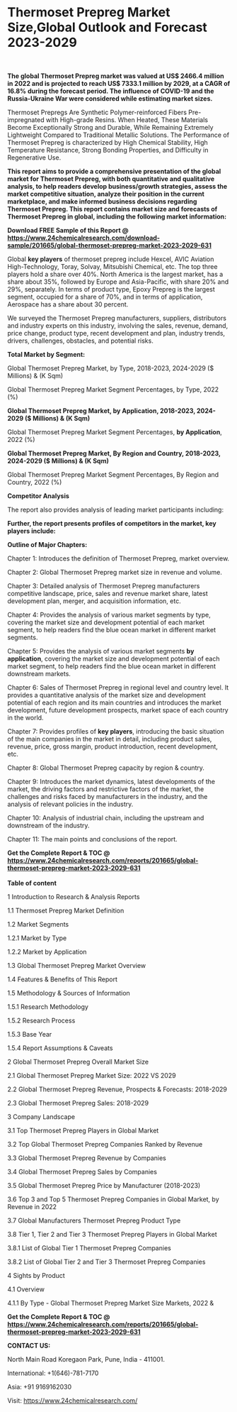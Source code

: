 <h1>Thermoset Prepreg Market Size,Global Outlook and Forecast 2023-2029</h1><br/><p><strong>The global Thermoset Prepreg market was valued at US$ 2466.4 million in 2022 and is projected to reach US$ 7333.1 million by 2029, at a <strong>CAGR</strong> of 16.8% during the forecast period. The influence of COVID-19 and the Russia-Ukraine War were considered while estimating market sizes.</strong></p><p>Thermoset Prepregs Are Synthetic Polymer-reinforced Fibers Pre-impregnated with High-grade Resins. When Heated, These Materials Become Exceptionally Strong and Durable, While Remaining Extremely Lightweight Compared to Traditional Metallic Solutions. The Performance of Thermoset Prepreg is characterized by High Chemical Stability, High Temperature Resistance, Strong Bonding Properties, and Difficulty in Regenerative Use.</p><p><strong>This report aims to provide a comprehensive presentation of the global market for Thermoset Prepreg, with both quantitative and qualitative analysis, to help readers develop business/growth strategies, assess the market competitive situation, analyze their position in the current marketplace, and make informed business decisions regarding Thermoset Prepreg. This report contains market size and forecasts of Thermoset Prepreg in global, including the following market information:</strong></p><div><b>Download FREE Sample of this Report @ <a href="https://www.24chemicalresearch.com/download-sample/201665/global-thermoset-prepreg-market-2023-2029-631">https://www.24chemicalresearch.com/download-sample/201665/global-thermoset-prepreg-market-2023-2029-631</a></b></div><p>Global <strong>key players</strong> of thermoset prepreg include Hexcel, AVIC Aviation High-Technology, Toray, Solvay, Mitsubishi Chemical, etc. The top three players hold a share over 40%. North America is the largest market, has a share about 35%, followed by Europe and Asia-Pacific, with share 20% and 29%, separately. In terms of product type, Epoxy Prepreg is the largest segment, occupied for a share of 70%, and in terms of application, Aerospace has a share about 30 percent.</p><p>We surveyed the Thermoset Prepreg manufacturers, suppliers, distributors and industry experts on this industry, involving the sales, revenue, demand, price change, product type, recent development and plan, industry trends, drivers, challenges, obstacles, and potential risks.</p><p><strong>Total Market by Segment:</strong></p><p>Global Thermoset Prepreg Market, by Type, 2018-2023, 2024-2029 ($ Millions) & (K Sqm)</p><p>Global Thermoset Prepreg Market Segment Percentages, by Type, 2022 (%)</p><p><strong>Global Thermoset Prepreg Market, <strong>by Application</strong>, 2018-2023, 2024-2029 ($ Millions) & (K Sqm)</strong></p><p>Global Thermoset Prepreg Market Segment Percentages, <strong>by Application</strong>, 2022 (%)</p><p><strong>Global Thermoset Prepreg Market, By Region and Country, 2018-2023, 2024-2029 ($ Millions) & (K Sqm)</strong></p><p>Global Thermoset Prepreg Market Segment Percentages, By Region and Country, 2022 (%)</p><p><strong>Competitor Analysis</strong></p><p>The report also provides analysis of leading market participants including:</p><p><strong>Further, the report presents profiles of competitors in the market, <strong>key players</strong> include:</strong></p><p><strong>Outline of Major Chapters:</strong></p><p>Chapter 1: Introduces the definition of Thermoset Prepreg, market overview.</p><p>Chapter 2: Global Thermoset Prepreg market size in revenue and volume.</p><p>Chapter 3: Detailed analysis of Thermoset Prepreg manufacturers competitive landscape, price, sales and revenue market share, latest development plan, merger, and acquisition information, etc.</p><p>Chapter 4: Provides the analysis of various market segments by type, covering the market size and development potential of each market segment, to help readers find the blue ocean market in different market segments.</p><p>Chapter 5: Provides the analysis of various market segments <strong>by application</strong>, covering the market size and development potential of each market segment, to help readers find the blue ocean market in different downstream markets.</p><p>Chapter 6: Sales of Thermoset Prepreg in regional level and country level. It provides a quantitative analysis of the market size and development potential of each region and its main countries and introduces the market development, future development prospects, market space of each country in the world.</p><p>Chapter 7: Provides profiles of <strong>key players</strong>, introducing the basic situation of the main companies in the market in detail, including product sales, revenue, price, gross margin, product introduction, recent development, etc.</p><p>Chapter 8: Global Thermoset Prepreg capacity by region & country.</p><p>Chapter 9: Introduces the market dynamics, latest developments of the market, the driving factors and restrictive factors of the market, the challenges and risks faced by manufacturers in the industry, and the analysis of relevant policies in the industry.</p><p>Chapter 10: Analysis of industrial chain, including the upstream and downstream of the industry.</p><p>Chapter 11: The main points and conclusions of the report.</p><div><b>Get the Complete Report & TOC @ <a href="https://www.24chemicalresearch.com/reports/201665/global-thermoset-prepreg-market-2023-2029-631">https://www.24chemicalresearch.com/reports/201665/global-thermoset-prepreg-market-2023-2029-631</a></b></div><br><b>Table of content</b><p>1 Introduction to Research & Analysis Reports<br />
 
  1.1 Thermoset Prepreg Market Definition<br />
 
  1.2 Market Segments<br />
 
  1.2.1 Market by Type<br />
 
  1.2.2 Market by Application<br />
 
  1.3 Global Thermoset Prepreg Market Overview<br />
 
  1.4 Features & Benefits of This Report<br />
 
  1.5 Methodology & Sources of Information<br />
 
  1.5.1 Research Methodology<br />
 
  1.5.2 Research Process<br />
 
  1.5.3 Base Year<br />
 
  1.5.4 Report Assumptions & Caveats<br />
 
 2 Global Thermoset Prepreg Overall Market Size<br />
 
  2.1 Global Thermoset Prepreg Market Size: 2022 VS 2029<br />
 
  2.2 Global Thermoset Prepreg Revenue, Prospects & Forecasts: 2018-2029<br />
 
  2.3 Global Thermoset Prepreg Sales: 2018-2029<br />
 
 3 Company Landscape<br />
 
  3.1 Top Thermoset Prepreg Players in Global Market<br />
 
  3.2 Top Global Thermoset Prepreg Companies Ranked by Revenue<br />
 
  3.3 Global Thermoset Prepreg Revenue by Companies<br />
 
  3.4 Global Thermoset Prepreg Sales by Companies<br />
 
  3.5 Global Thermoset Prepreg Price by Manufacturer (2018-2023)<br />
 
  3.6 Top 3 and Top 5 Thermoset Prepreg Companies in Global Market, by Revenue in 2022<br />
 
  3.7 Global Manufacturers Thermoset Prepreg Product Type<br />
 
  3.8 Tier 1, Tier 2 and Tier 3 Thermoset Prepreg Players in Global Market<br />
 
  3.8.1 List of Global Tier 1 Thermoset Prepreg Companies<br />
 
  3.8.2 List of Global Tier 2 and Tier 3 Thermoset Prepreg Companies<br />
 
 4 Sights by Product<br />
 
  4.1 Overview<br />
 
  4.1.1 By Type - Global Thermoset Prepreg Market Size Markets, 2022 &<br><div><b>Get the Complete Report & TOC @ <a href="https://www.24chemicalresearch.com/reports/201665/global-thermoset-prepreg-market-2023-2029-631">https://www.24chemicalresearch.com/reports/201665/global-thermoset-prepreg-market-2023-2029-631</a></b></div></p>
 
 <b>CONTACT US:</b><br>
 
 North Main Road Koregaon Park, Pune, India - 411001.<br/>
 
 International: +1(646)-781-7170<br/>
 
 Asia: +91 9169162030<br/>
 
 Visit: <a href="https://www.24chemicalresearch.com/">https://www.24chemicalresearch.com/</a>
 
 <br>